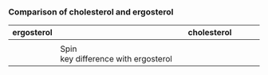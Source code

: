 ### Comparison of cholesterol and ergosterol

|ergosterol|cholesterol|
|-------|-----|
|<script type="text/javascript" src="https://chemapps.stolaf.edu/jmol/jmol.php?source=https://gr-jeannerat-unige.github.io/macrolide-antibiotics/data/ergosterol-3D.sdf&inline=1&width=350"></script>|<script type="text/javascript" src="https://chemapps.stolaf.edu/jmol/jmol.php?source=https://gr-jeannerat-unige.github.io/macrolide-antibiotics/data/cholesterol-3D.sdf&inline=1&width=350&isfirst=false"></script>|
||<div style='width:600px'>Spin <script>jmolCheckbox('spin on','spin off',' on/off')</script></div><div style='width:600px'><script>jmolButton("select atomno = 41;color [0,128,0]", "Highlight");</script> key difference with ergosterol</div>|